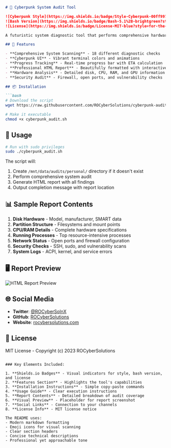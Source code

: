 ```markdown
# 🚀 Cyberpunk System Audit Tool

![Cyberpunk Style](https://img.shields.io/badge/Style-Cyberpunk-00ff99?style=for-the-badge)
![Bash Version](https://img.shields.io/badge/Bash-5.1%2B-brightgreen?style=for-the-badge&logo=gnu)
![License](https://img.shields.io/badge/License-MIT-blue?style=for-the-badge)

A futuristic system diagnostic tool that performs comprehensive hardware and software audits with cyberpunk aesthetics.

## 🌟 Features

- **Comprehensive System Scanning** - 18 different diagnostic checks
- **Cyberpunk UI** - Vibrant terminal colors and animations
- **Progress Tracking** - Real-time progress bar with ETA calculation
- **Professional HTML Report** - Beautifully formatted with interactive elements
- **Hardware Analysis** - Detailed disk, CPU, RAM, and GPU information
- **Security Audit** - Firewall, open ports, and vulnerability checks

## 📦 Installation

```bash
# Download the script
wget https://raw.githubusercontent.com/ROCyberSolutions/cyberpunk-audit/main/cyberpunk_audit.sh

# Make it executable
chmod +x cyberpunk_audit.sh
```

## 🚀 Usage

```bash
# Run with sudo privileges
sudo ./cyberpunk_audit.sh
```

The script will:
1. Create `/mnt/data/audits/personal/` directory if it doesn't exist
2. Perform comprehensive system audit
3. Generate HTML report with all findings
4. Output completion message with report location

## 📊 Sample Report Contents

1. **Disk Hardware** - Model, manufacturer, SMART data
2. **Partition Structure** - Filesystems and mount points  
3. **CPU/RAM Details** - Complete hardware specifications
4. **Running Processes** - Top resource-intensive processes
5. **Network Status** - Open ports and firewall configuration
6. **Security Checks** - SSH, sudo, and vulnerability scans
7. **System Logs** - ACPI, kernel, and service errors

## 🖥️ Report Preview

![HTML Report Preview](https://github.com/ROCyberSolutions/cyberpunk-audit/raw/main/assets/report-preview.png)

## 🌐 Social Media

- **Twitter**: [@ROCyberSolnX](https://x.com/ROCyberSolnX)
- **GitHub**: [ROCyberSolutions](https://github.com/ROCyberSolutions)
- **Website**: [rocybersolutions.com](https://rocybersolutions.com)

## 📜 License

MIT License - Copyright (c) 2023 ROCyberSolutions

```

### Key Elements Included:

1. **Shields.io Badges** - Visual indicators for style, bash version, and license
2. **Features Section** - Highlights the tool's capabilities
3. **Installation Instructions** - Simple copy-paste commands
4. **Usage Guide** - Clear execution instructions
5. **Report Contents** - Detailed breakdown of audit coverage
6. **Visual Preview** - Placeholder for report screenshot
7. **Social Links** - Connection to your channels
8. **License Info** - MIT license notice

The README uses:
- Modern markdown formatting
- Emoji icons for visual scanning
- Clear section headers
- Concise technical descriptions
- Professional yet approachable tone

